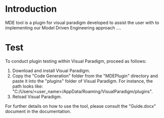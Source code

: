 # Introduction
MDE tool is a plugin for visual paradigm developed to assist the user with to implementing our Model Driven Engineering approach ....

# Test
To conduct plugin testing within Visual Paradigm, proceed as follows:

1. Download and install Visual Paradigm.
2. Copy the "Code Generation" folder from the "MDEPlugin" directory and paste it into the "plugins" folder of Visual Paradigm. For instance, the path looks like:
"C:/Users/<user_name>/AppData/Roaming/VisualParadigm/plugins".
3. Reload Visual Paradigm.

For further details on how to use the tool, please consult the "Guide.docx" document in the documentation.
